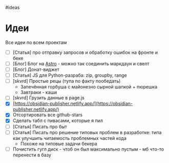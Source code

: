 #ideas

# Идеи

Все идеи по всем проектам

- [ ] [Статья] про отправку запросов и обработку ошибок на фронте и беке
- [ ] [Блог] Блог на [Astro](https://astro.build/) - можно так соединить маркдаун и свелт
- [ ] [Блог] Донат-виджет
- [ ] [Статья] JS для Python-разраба: zip, groupby, range
- [ ] [skvrd] Простые рецы (тупа по факту пообедать)
	- Запечённая горбуша с майонезно сырной шапкой + пюрешка
	- Завтраки - каши
- [ ] [skvrd] Грузить данные в page.js
- [x] [https://obsidian-publisher.netlify.app/](https://obsidian-publisher.netlify.app/)
- [x] Отсортировать все github-stars
- [x] Сделать табл с пивасами, которые я пил
- [ ] [Статья] Писать про быт
- [ ] [Статья] Писать про решение типовых проблем в разработке: типа как улучшить читаемость проблемных частей кода
	- Похоже на типовые задачи бекера
- [ ] Почистить гугл диск - чтоб он был максимально пустым - мб что-то перенести в базу  